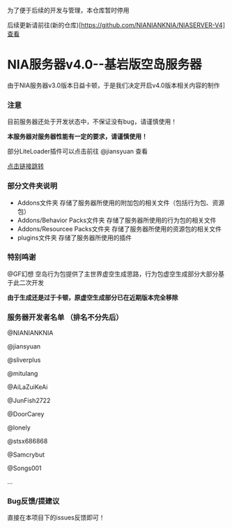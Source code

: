 为了便于后续的开发与管理，本仓库暂时停用

后续更新请前往(新的仓库)[https://github.com/NIANIANKNIA/NIASERVER-V4]查看

# NIA服务器v4.0--基岩版空岛服务器

由于NIA服务器v3.0版本日益卡顿，于是我们决定开启v4.0版本相关内容的制作

### 注意

目前服务器还处于开发状态中，不保证没有bug，请谨慎使用！

**本服务器对服务器性能有一定的要求，请谨慎使用！**

部分LiteLoader插件可以点击前往 @jiansyuan 查看

[点击链接跳转](https://github.com/jiansyuan/NIAServerPlugin)

### 部分文件夹说明

- Addons文件夹 存储了服务器所使用的附加包的相关文件（包括行为包、资源包）
- Addons/Behavior Packs文件夹 存储了服务器所使用的行为包的相关文件
- Addons/Resourcee Packs文件夹 存储了服务器所使用的资源包的相关文件
- plugins文件夹 存储了服务器所使用的插件

### 特别鸣谢

@GF幻想 空岛行为包提供了主世界虚空生成思路，行为包虚空生成部分大部分基于此二次开发

**由于生成还是过于卡顿，原虚空生成部分已在近期版本完全移除**

### 服务器开发者名单 （排名不分先后）

@NIANIANKNIA

@jiansyuan

@sliverplus

@mitulang

@AiLaZuiKeAi

@JunFish2722

@DoorCarey

@lonely

@stsx686868

@Samcrybut

@Songs001

...

### Bug反馈/提建议

直接在本项目下的issues反馈即可！
